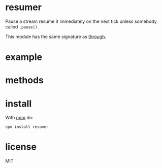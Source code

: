 # resumer

Pause a stream resume it immediately on the next tick unless somebody called
`.pause()`.

This module has the same signature as
[through](https://npmjs.com/package/through).

# example

# methods

# install

With [npm](https://npmjs.org) do:

```
npm install resumer
```

# license

MIT
